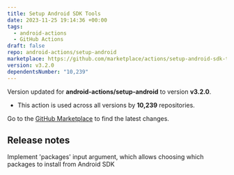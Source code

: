 ```yaml
---
title: Setup Android SDK Tools
date: 2023-11-25 19:14:36 +00:00
tags:
  - android-actions
  - GitHub Actions
draft: false
repo: android-actions/setup-android
marketplace: https://github.com/marketplace/actions/setup-android-sdk-tools
version: v3.2.0
dependentsNumber: "10,239"
---
```



Version updated for **android-actions/setup-android** to version **v3.2.0**.
- This action is used across all versions by **10,239** repositories.

Go to the [GitHub Marketplace](https://github.com/marketplace/actions/setup-android-sdk-tools) to find the latest changes.

## Release notes

Implement 'packages' input argument, which allows choosing which packages to install from Android SDK
